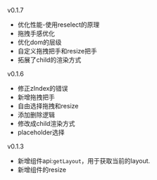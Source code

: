 v0.1.7
- 优化性能-使用reselect的原理
- 拖拽手感优化
- 优化dom的层级
- 自定义拖拽把手和resize把手
- 拓展了child的渲染方式

v0.1.6
- 修正zIndex的错误
- 新增拖拽把手
- 自由选择拖拽和resize
- 添加删除逻辑
- 修改成child渲染方式
- placeholder选择

v0.1.3

- 新增组件api:```getLayout```，用于获取当前的layout.
- 新增组件的resize